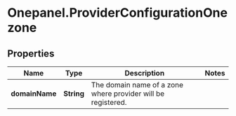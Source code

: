 # Onepanel.ProviderConfigurationOnezone

## Properties
Name | Type | Description | Notes
------------ | ------------- | ------------- | -------------
**domainName** | **String** | The domain name of a zone where provider will be registered. | 



